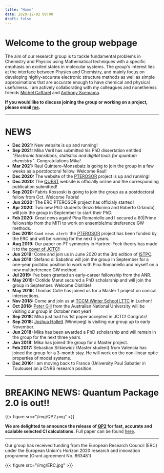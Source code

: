 ```yaml
---
title: "Home"
date: 2020-12-02 09:00
draft: false
---
```


# Welcome to the group webpage

The aim of our research group is to tackle fundamental problems in Chemistry and Physics using Mathematical techniques with a specific emphasis on excited states in molecular systems.
The group's interest lies at the interface between Physics and Chemistry, and mainly focus on developing highly-accurate electronic structure methods as well as simple approximations that are accurate enough to have chemical and physical usefulness. 
I am actively collaborating with my colleagues and nonetheless friends [Michel Caffarel](http://qmcchem.ups-tlse.fr/index.php?title=Michel_Caffarel) and [Anthony Scemama](http://scemama.github.io).

**If you would like to discuss joining the group or working on a project, please email [me](mailto:loos@irsamc.ups-tlse.fr).**

***

# NEWS

* **Dec 2021:** New website is up and running!
* **Sep 2021:** Mika Veril has submitted his PhD dissertation entitled *"Electronic transitions, statistics and digital tools for quantum chemistry"*. Congratulations Mika!
* **Mar 2021:** Raul Quintero-Monsebaiz is going to join the group in a few weeks as a postdoctoral fellow. Welcome Raul!
* **Dec 2020:** The website of the [PTEROSOR](https://lcpq.github.io/PTEROSOR) project is up and running!
* **Dec 2020:** The [QUEST](https://lcpq.github.io/QUESTDB_website) website is officially online and the corresponding publication submitted!
* **Sep 2020:** Fabris Kossoski is going to join the group as a postdoctoral fellow from Oct. Welcome Fabris!
* **Jun 2020:** The ERC PTEROSOR project has officialy started!
* **Apr 2020:** Two new PhD students (Enzo Monino and Roberto Orlando) will join the group in September to start their PhD.
* **Feb 2020:** Great news again! Pina Romaniello and I secured a 80|Prime fellowship from the MITI to work on ensemble/multireference GW methods.
* **Dec 2019:** `Good news alert`: the [PTEROSOR](https://erc.europa.eu/news/another-17-researchers-awarded-erc-consolidator-grants) project has been funded by the ERC and will be running for the next 5 years.
* **Aug 2019:** Our paper on PT symmetry in Hartree-Fock theory has made it to the [cover of JCTC](https://pubs.acs.org/toc/jctcce/15/8)!!
* **Jun 2019:** Come and join us in June 2020 at the 3rd edition of [ISTPC](https://quantique.u-strasbg.fr/ISTPC/doku.php).
* **Jun 2019:** Stefano di Sabatino will join the group in September for a one-year postdoc position to work with Pina Romaniello and myself on a new multireference GW method.
* **Jul 2019:** I've been granted an early-career fellowship from the ANR.
* **May 2019:** Clotilde Marut secured a PhD scholarship and will join the group in September. Welcome Clotilde!
* **May 2019:** Thomas Colle has joined us for a Master 1 project on conical intersections.
* **Nov 2018:** Come and join us at [TCCM Winter School LTTC](http://www.irsamc.ups-tlse.fr/lttc/#portfolioModal5) in Luchon!
* **Oct 2018:** [Peter Gill](http://localhost) from the Australian National University will be visiting our group in October next year!
* **Sep 2018:** Mika just had his 1st paper accepted in JCTC! Congrats!
* **Sep 2018:** [Joshua Hollett](http://localhost) (Winnipeg) is visiting our group up to early November.
* **Jun 2018:** Mika has been awarded a PhD scholarship and will remain in the group for the next three years.
* **Jan 2018:** Mika has joined the group for a Master project.
* **Feb 2017:** Sebastian Sitkiewicz (Master student) from Valencia has joined the group for a 3-month stay. He will work on the non-linear optic properties of model systems.
* **Dec 2016:** I am moving back to France (University Paul Sabatier in Toulouse) on a CNRS research position.

***

# BREAKING NEWS: Quantum Package 2.0 is out!!

{{< figure src="/img/QP2.png" >}}

**We are delighted to announce the release of [QP2](https://quantumpackage.github.io/qp2/)
for fast, accurate and scalable selected CI calculations.** 
Full paper can be found [here](/pub/71.pdf).

***

Our group has received funding from the European Research Council (ERC) under the European Union's Horizon 2020 research and innovation programme (Grant agreement No. 863481)

{{< figure src="/img/ERC.jpg" >}}

